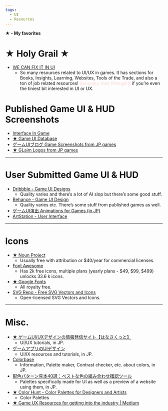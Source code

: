 ```yaml
---
tags:
  - UI
  - Resources
---
```

**★ - My favorites**

# ★ Holy Grail ★
- [WE CAN FIX IT IN UI](https://wcfiiui.notion.site/WE-CAN-FIX-IT-IN-UI-5f2712f7096643829b9b8ed14325d38c)
	- So many resources related to UI/UX in games. It has sections for Books, Insights, Learning, Websites, Tools of the Trade, and also a ton of job related resources! <font color="#ffd1d1">Seriously, look through it</font> if you’re even the tiniest bit interested in UI or UX.

# Published Game UI & HUD Screenshots

- [Interface In Game](https://interfaceingame.com/)
- [★ Game UI Database](https://www.gameuidatabase.com/)
- [ゲームUIブログ Game Screenshots from JP games](https://gameui.matme.info/blog/)
- [★ GLaim Logos from JP games](http://glaim.tkmweb.info/)

<hr>

# User Submitted Game UI & HUD

- [Dribbble - Game UI Designs](https://dribbble.com/tags/game-ui#)
	- Quality varies and there’s a lot of AI slop but there’s some good stuff.
- [Behance - Game UI Design](https://www.behance.net/search/projects/game%20design%20?field=ui/ux)
	- Quality varies etc. There’s some stuff from published games as well.
- [ゲームUI演出 Animations for Games (in JP)](https://gameanimation.info/)
- [ArtStation - User Interface](https://www.artstation.com/channels/user_interface?sort_by=trending&dimension=all)

<hr>

# Icons

- [★ Noun Project](https://thenounproject.com/)
	- Usually free with attribution or $40/year for commercial licenses. 
- [Font Awesome](https://fontawesome.com/icons)
	- Has 2k free icons, multiple plans (yearly plans - $49, $99, $499) unlocks 33.6 k icons.
- [★ Google Fonts](https://fonts.google.com/icons)
	- All royalty free.
- [SVG Repo - Free SVG Vectors and Icons](https://www.svgrepo.com/)
	- Open-licensed SVG Vectors and Icons.

<hr>

# Misc.

- [★ ゲームUI/UXデザインの情報発信サイト【はなさくっと】](https://hanasaqutto.com/)
    - UI/UX tutorials, in JP.
- [ゲームアプリのUIデザイン](https://appgameui.hatenablog.com/)
	- UI/IX resources and tutorials, in JP.
- [Colorbase](https://colorbase.app/ja)
	- Information, Palette maker, Contrast checker, etc. about colors, in JP.
- [配色パターン見本40選：ベストな色の組み合わせ確認ツール](https://saruwakakun.com/design/gallery/palette#google_vignette)
	- Palettes specifically made for UI as well as a preview of a website using them, in JP.
- [★ Color Hunt - Color Palettes for Designers and Artists](https://colorhunt.co/)
	- Color Palettes
- [★ Game UX Resources for getting into the industry | Medium](https://medium.com/design-bootcamp/game-ux-resources-for-getting-into-the-industry-29350545017d)